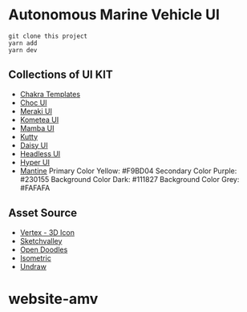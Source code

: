 # Autonomous Marine Vehicle UI

```
git clone this project
yarn add
yarn dev
```

## Collections of UI KIT

- [Chakra Templates](https://chakra-templates.dev)
- [Choc UI](https://choc-ui.com/)
- [Meraki UI](https://merakiui.com/)
- [Kometea UI](https://kitwind.io/products/kometa/components)
- [Mamba UI](https://mambaui.com/components)
- [Kutty](https://kutty.netlify.app/components/)
- [Daisy UI](https://daisyui.com/components/)
- [Headless UI](https://headlessui.dev/)
- [Hyper UI](https://www.hyperui.dev/)
- [Mantine](https://mantine.dev/)
  Primary Color Yellow: #F9BD04
  Secondary Color Purple: #230155
  Background Color Dark: #111827
  Background Color Grey: #FAFAFA

## Asset Source

- [Vertex - 3D Icon](https://vertex.im/)
- [Sketchvalley](https://sketchvalley.com/)
- [Open Doodles](https://www.opendoodles.com/)
- [Isometric](https://www.isometriclove.com/)
- [Undraw](https://undraw.co/)
# website-amv
